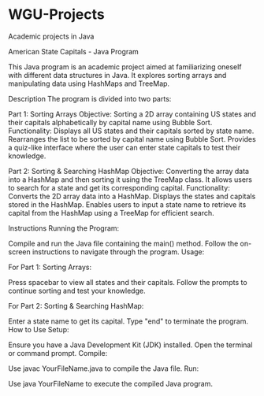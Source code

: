 # WGU-Projects
Academic projects in Java

American State Capitals - Java Program

This Java program is an academic project aimed at familiarizing oneself with different data structures in Java. It explores sorting arrays and manipulating data using HashMaps and TreeMap.

Description
The program is divided into two parts:

Part 1: Sorting Arrays
Objective: Sorting a 2D array containing US states and their capitals alphabetically by capital name using Bubble Sort.
Functionality:
Displays all US states and their capitals sorted by state name.
Rearranges the list to be sorted by capital name using Bubble Sort.
Provides a quiz-like interface where the user can enter state capitals to test their knowledge.

Part 2: Sorting & Searching HashMap
Objective: Converting the array data into a HashMap and then sorting it using the TreeMap class. It allows users to search for a state and get its corresponding capital.
Functionality:
Converts the 2D array data into a HashMap.
Displays the states and capitals stored in the HashMap.
Enables users to input a state name to retrieve its capital from the HashMap using a TreeMap for efficient search.

Instructions
Running the Program:

Compile and run the Java file containing the main() method.
Follow the on-screen instructions to navigate through the program.
Usage:

For Part 1: Sorting Arrays:

Press spacebar to view all states and their capitals.
Follow the prompts to continue sorting and test your knowledge.

For Part 2: Sorting & Searching HashMap:

Enter a state name to get its capital.
Type "end" to terminate the program.
How to Use
Setup:

Ensure you have a Java Development Kit (JDK) installed.
Open the terminal or command prompt.
Compile:

Use javac YourFileName.java to compile the Java file.
Run:

Use java YourFileName to execute the compiled Java program.
